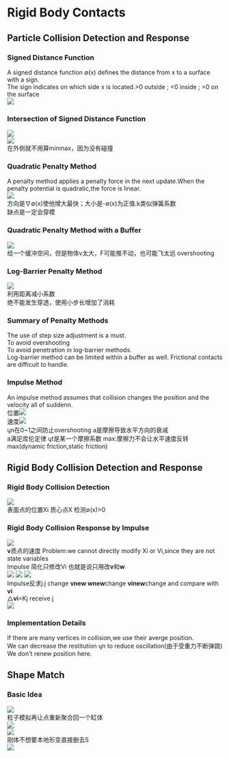 # Rigid Body Contacts
## Particle Collision Detection and Response
### Signed Distance Function
A signed distance function ∅(x) defines the distance from x to a surface with a sign.<br>
The sign indicates on which side x is located.>0 outside ; <0 inside ; =0 on the surface<br>
![](https://github.com/ci-collection/Notes/blob/main/GAMES103/pictureB/Lecture04.png)<br>
### Intersection of Signed Distance Function
![](https://github.com/ci-collection/Notes/blob/main/GAMES103/pictureB/Lecture04a.png)<br>
![](https://github.com/ci-collection/Notes/blob/main/GAMES103/pictureB/Lecture04b.png)<br>
在外侧就不用算minmax，因为没有碰撞<br>
### Quadratic Penalty Method
A penalty method applies a penalty force in the next update.When the penalty potential is quadratic,the force is linear.<br>
![](https://github.com/ci-collection/Notes/blob/main/GAMES103/pictureB/Lecture04c.png)<br>
方向是∇∅(x)使他增大最快；大小是-∅(x)为正值.k类似弹簧系数<br>
缺点是一定会穿模<br>
### Quadratic Penalty Method with a Buffer
![](https://github.com/ci-collection/Notes/blob/main/GAMES103/pictureB/Lecture04d.png)<br>
给一个缓冲空间，但是物体v太大，F可能推不动，也可能飞太远 overshooting<br>
### Log-Barrier Penalty Method
![](https://github.com/ci-collection/Notes/blob/main/GAMES103/pictureB/Lecture04e.png)<br>
利用距离减小系数<br>
绝不能发生穿透，使用小步长增加了消耗<br>
### Summary of Penalty Methods
The use of step size adjustment is a must.<br>
 To avoid overshooting<br>
 To avoid penetration in log-barrier methods.<br>
Log-barrier method can be limited within a buffer as well.
Frictional contacts are difficult to handle.<br>
### Impulse Method
An impulse method assumes that collision changes the position and the velocity all of suddenn.<br>
位置![](https://github.com/ci-collection/Notes/blob/main/GAMES103/pictureB/Lecture04f.png)<br>
速度![](https://github.com/ci-collection/Notes/blob/main/GAMES103/pictureB/Lecture04g.png)<br>
ųn在0~1之间防止overshooting a是摩擦导致水平方向的衰减<br>
a满足库伦定律 ųt是某一个摩擦系数 max:摩擦力不会让水平速度反转<br>
max(dynamic friction,static friction)<br>
## Rigid Body Collision Detection and Response
### Rigid Body Collision Detection
![](https://github.com/ci-collection/Notes/blob/main/GAMES103/pictureB/Lecture04h.png)<br>
表面点的位置Xi 质心点X 检测∅(x)>0<br>
### Rigid Body Collision Response by Impulse
![](https://github.com/ci-collection/Notes/blob/main/GAMES103/pictureB/Lecture04i.png)<br>
**v**质点的速度
Problem:we cannot directly modify Xi or Vi,since they are not state variables<br>
Impulse 简化只修改Vi 也就是说只用改**v**和**w**<br>
![](https://github.com/ci-collection/Notes/blob/main/GAMES103/pictureB/Lecture04j.png)
![](https://github.com/ci-collection/Notes/blob/main/GAMES103/pictureB/Lecture04k.png)
![](https://github.com/ci-collection/Notes/blob/main/GAMES103/pictureB/Lecture04l.png)<br>
Impulse反求j:j change **vnew wnew**change **vinew**change and compare with **vi** <br>
△**vi**=Kj receive j<br>
![](https://github.com/ci-collection/Notes/blob/main/GAMES103/pictureB/Lecture04m.png)<br>
### Implementation Details
If there are many vertices in collision,we use their averge position.<br>
We can decrease the restitution ųn to reduce oscillation(由于受重力不断弹跳)<br>
We don't renew position here.<br>
## Shape Match
### Basic Idea
![](https://github.com/ci-collection/Notes/blob/main/GAMES103/pictureB/Lecture04n.png)<br>
粒子模拟再让点重新聚合回一个缸体<br>
![](https://github.com/ci-collection/Notes/blob/main/GAMES103/pictureB/Lecture04o.png)<br>
![](https://github.com/ci-collection/Notes/blob/main/GAMES103/pictureB/Lecture04p.png)<br>
刚体不想要本地形变直接删去S<br>
![](https://github.com/ci-collection/Notes/blob/main/GAMES103/pictureB/Lecture04q.png)<br>






